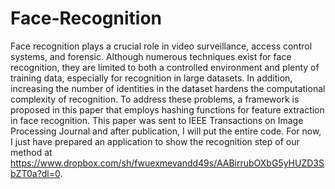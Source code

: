 # Face-Recognition
Face recognition plays a crucial role in video surveillance, access control systems, and forensic. Although numerous techniques exist for face recognition, they are limited to both a controlled environment and plenty of training data, especially for recognition in large datasets. In addition, increasing the number of identities in the dataset hardens the computational complexity of recognition. To address these problems, a framework is proposed in this paper that employs hashing functions for feature extraction in face recognition.
This paper was sent to IEEE Transactions on Image Processing Journal and after publication, I will put the entire code. For now, I just have prepared an application to show the recognition step of our method at https://www.dropbox.com/sh/fwuexmevandd49s/AABirrubOXbG5yHUZD3SbZT0a?dl=0.
